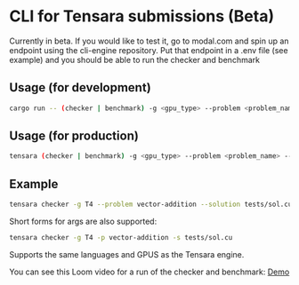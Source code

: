 # CLI for Tensara submissions (Beta)

Currently in beta. If you would like to test it, go to modal.com and spin up an endpoint using the cli-engine repository. Put that endpoint in a .env file (see example) and you should be able to run the checker and benchmark

## Usage (for development)

```bash
cargo run -- (checker | benchmark) -g <gpu_type> --problem <problem_name> --solution <solution_file> 
```

## Usage (for production)

```bash
tensara (checker | benchmark) -g <gpu_type> --problem <problem_name> --solution <solution_file>
```

## Example

```bash
tensara checker -g T4 --problem vector-addition --solution tests/sol.cu
```

Short forms for args are also supported:

```bash
tensara checker -g T4 -p vector-addition -s tests/sol.cu 
```

Supports the same languages and GPUS as the Tensara engine.


You can see this Loom video for a run of the checker and benchmark: [Demo](https://www.loom.com/share/72feb4242b504039b434fefa1b8b8d1e?sid=96e1dbf7-ac91-4ee2-9c93-9cbd664c9e92)
